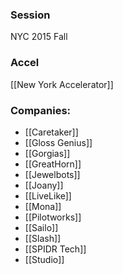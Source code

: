 
### Session
NYC 2015 Fall

### Accel
[[New York Accelerator]]

### Companies:
- [[Caretaker]]
- [[Gloss Genius]]
- [[Gorgias]]
- [[GreatHorn]]
- [[Jewelbots]]
- [[Joany]]
- [[LiveLike]]
- [[Mona]]
- [[Pilotworks]]
- [[Sailo]]
- [[Slash]]
- [[SPIDR Tech]]
- [[Studio]]


